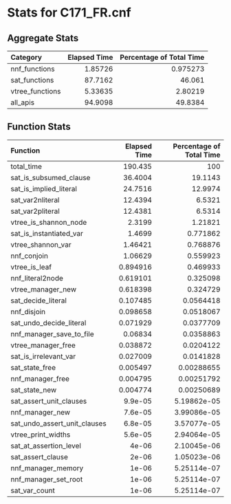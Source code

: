 # Stats for C171_FR.cnf

## Aggregate Stats

| Category        |   Elapsed Time |   Percentage of Total Time |
|:----------------|---------------:|---------------------------:|
| nnf_functions   |        1.85726 |                   0.975273 |
| sat_functions   |       87.7162  |                  46.061    |
| vtree_functions |        5.33635 |                   2.80219  |
| all_apis        |       94.9098  |                  49.8384   |

## Function Stats

| Function                     |   Elapsed Time |   Percentage of Total Time |
|:-----------------------------|---------------:|---------------------------:|
| total_time                   |     190.435    |              100           |
| sat_is_subsumed_clause       |      36.4004   |               19.1143      |
| sat_is_implied_literal       |      24.7516   |               12.9974      |
| sat_var2nliteral             |      12.4394   |                6.5321      |
| sat_var2pliteral             |      12.4381   |                6.5314      |
| vtree_is_shannon_node        |       2.3199   |                1.21821     |
| sat_is_instantiated_var      |       1.4699   |                0.771862    |
| vtree_shannon_var            |       1.46421  |                0.768876    |
| nnf_conjoin                  |       1.06629  |                0.559923    |
| vtree_is_leaf                |       0.894916 |                0.469933    |
| nnf_literal2node             |       0.619101 |                0.325098    |
| vtree_manager_new            |       0.618398 |                0.324729    |
| sat_decide_literal           |       0.107485 |                0.0564418   |
| nnf_disjoin                  |       0.098658 |                0.0518067   |
| sat_undo_decide_literal      |       0.071929 |                0.0377709   |
| nnf_manager_save_to_file     |       0.06834  |                0.0358863   |
| vtree_manager_free           |       0.038872 |                0.0204122   |
| sat_is_irrelevant_var        |       0.027009 |                0.0141828   |
| sat_state_free               |       0.005497 |                0.00288655  |
| nnf_manager_free             |       0.004795 |                0.00251792  |
| sat_state_new                |       0.004774 |                0.00250689  |
| sat_assert_unit_clauses      |       9.9e-05  |                5.19862e-05 |
| nnf_manager_new              |       7.6e-05  |                3.99086e-05 |
| sat_undo_assert_unit_clauses |       6.8e-05  |                3.57077e-05 |
| vtree_print_widths           |       5.6e-05  |                2.94064e-05 |
| sat_at_assertion_level       |       4e-06    |                2.10045e-06 |
| sat_assert_clause            |       2e-06    |                1.05023e-06 |
| nnf_manager_memory           |       1e-06    |                5.25114e-07 |
| nnf_manager_set_root         |       1e-06    |                5.25114e-07 |
| sat_var_count                |       1e-06    |                5.25114e-07 |
